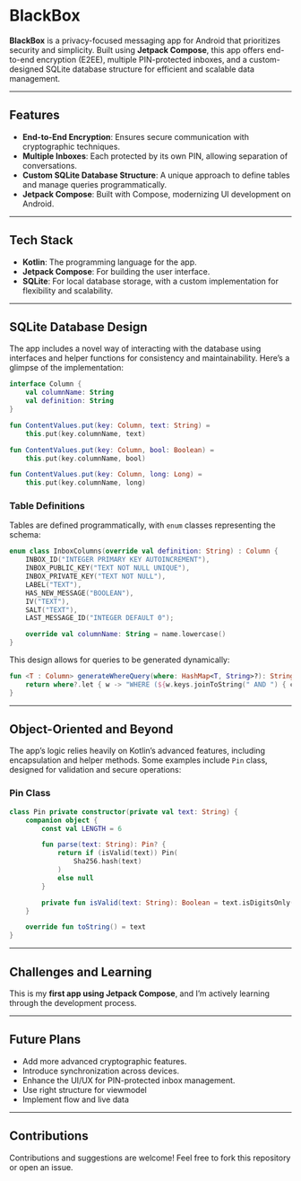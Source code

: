 

# BlackBox

**BlackBox** is a privacy-focused messaging app for Android that prioritizes security and simplicity. Built using **Jetpack Compose**, this app offers end-to-end encryption (E2EE), multiple PIN-protected inboxes, and a custom-designed SQLite database structure for efficient and scalable data management.

---

## Features

- **End-to-End Encryption**: Ensures secure communication with cryptographic techniques.  
- **Multiple Inboxes**: Each protected by its own PIN, allowing separation of conversations.  
- **Custom SQLite Database Structure**: A unique approach to define tables and manage queries programmatically.  
- **Jetpack Compose**: Built with Compose, modernizing UI development on Android.  

---

## Tech Stack

- **Kotlin**: The programming language for the app.  
- **Jetpack Compose**: For building the user interface.  
- **SQLite**: For local database storage, with a custom implementation for flexibility and scalability.  

---

## SQLite Database Design

The app includes a novel way of interacting with the database using interfaces and helper functions for consistency and maintainability. Here’s a glimpse of the implementation:

```kotlin
interface Column {
    val columnName: String
    val definition: String
}

fun ContentValues.put(key: Column, text: String) =
    this.put(key.columnName, text)

fun ContentValues.put(key: Column, bool: Boolean) =
    this.put(key.columnName, bool)

fun ContentValues.put(key: Column, long: Long) =
    this.put(key.columnName, long)
```


### Table Definitions
Tables are defined programmatically, with `enum` classes representing the schema:

```kotlin
enum class InboxColumns(override val definition: String) : Column {
    INBOX_ID("INTEGER PRIMARY KEY AUTOINCREMENT"),
    INBOX_PUBLIC_KEY("TEXT NOT NULL UNIQUE"),
    INBOX_PRIVATE_KEY("TEXT NOT NULL"),
    LABEL("TEXT"),
    HAS_NEW_MESSAGE("BOOLEAN"),
    IV("TEXT"),
    SALT("TEXT"),
    LAST_MESSAGE_ID("INTEGER DEFAULT 0");

    override val columnName: String = name.lowercase()
}
```

This design allows for queries to be generated dynamically:

```kotlin
fun <T : Column> generateWhereQuery(where: HashMap<T, String>?): String {
    return where?.let { w -> "WHERE (${w.keys.joinToString(" AND ") { column -> "${column.columnName} = ?" }})" } ?: ""
}
```

---

## Object-Oriented and Beyond

The app’s logic relies heavily on Kotlin’s advanced features, including encapsulation and helper methods. Some examples include `Pin` class, designed for validation and secure operations:

### Pin Class

```kotlin
class Pin private constructor(private val text: String) {
    companion object {
        const val LENGTH = 6

        fun parse(text: String): Pin? {
            return if (isValid(text)) Pin(
                Sha256.hash(text)
            )
            else null
        }

        private fun isValid(text: String): Boolean = text.isDigitsOnly() && text.length == LENGTH
    }

    override fun toString() = text
}
```


---

## Challenges and Learning

This is my **first app using Jetpack Compose**, and I’m actively learning through the development process. 

---

## Future Plans

- Add more advanced cryptographic features.  
- Introduce synchronization across devices.  
- Enhance the UI/UX for PIN-protected inbox management. 
- Use right structure for viewmodel
- Implement flow and live data

---

## Contributions

Contributions and suggestions are welcome! Feel free to fork this repository or open an issue.  

